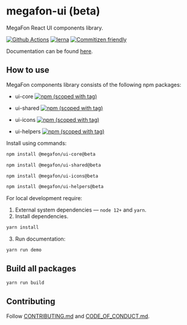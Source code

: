 # megafon-ui (beta)

MegaFon React UI components library.

[![Github Actions](https://github.com/MegafonWebLab/megafon-ui/workflows/megafon-ui%20CI/badge.svg)](https://github.com/MegafonWebLab/megafon-ui/actions)
[![lerna](https://img.shields.io/badge/maintained%20with-lerna-cc00ff.svg)](https://lerna.js.org/)
[![Commitizen friendly](https://img.shields.io/badge/commitizen-friendly-brightgreen.svg)](http://commitizen.github.io/cz-cli/)

Documentation can be found [here](https://beta.ui.megafon.ru/EqR2rxoML8).

## How to use

MegaFon components library consists of the following npm packages:

- ui-core
[![npm (scoped with tag)](https://img.shields.io/npm/v/@megafon/ui-core/beta?label=%40megafon%2Fui-core)](https://www.npmjs.com/package/@megafon/ui-core/v/beta)


- ui-shared
[![npm (scoped with tag)](https://img.shields.io/npm/v/@megafon/ui-shared/beta?label=%40megafon%2Fui-shared)](https://www.npmjs.com/package/@megafon/ui-shared/v/beta)


- ui-icons
[![npm (scoped with tag)](https://img.shields.io/npm/v/@megafon/ui-icons/beta?label=%40megafon%2Fui-icons)](https://www.npmjs.com/package/@megafon/ui-icons/v/beta)


- ui-helpers
[![npm (scoped with tag)](https://img.shields.io/npm/v/@megafon/ui-helpers/beta?label=%40megafon%2Fui-helpers)](https://www.npmjs.com/package/@megafon/ui-helpers/v/beta)

Install using commands:

```bash
npm install @megafon/ui-core@beta
```
```bash
npm install @megafon/ui-shared@beta
```
```bash
npm install @megafon/ui-icons@beta
```
```bash
npm install @megafon/ui-helpers@beta
```

For local development require:

1. External system dependencies — `node 12+` and `yarn`.
2. Install dependencies.

```bash
yarn install
```

3. Run documentation:

```bash
yarn run demo
```

## Build all packages

```bash
yarn run build
```

## Contributing

Follow [CONTRIBUTING.md](https://github.com/MegafonWebLab/megafon-ui/blob/master/CONTRIBUTING.md) and [CODE_OF_CONDUCT.md](https://github.com/MegafonWebLab/megafon-ui/blob/master/CODE_OF_CONDUCT.md).
